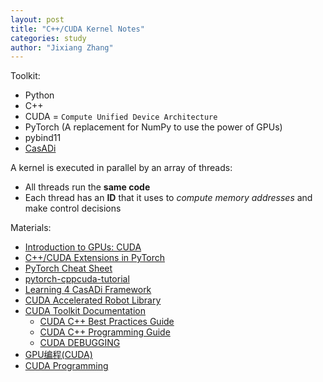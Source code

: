 ```yaml
---
layout: post
title: "C++/CUDA Kernel Notes"
categories: study
author: "Jixiang Zhang"
---
```


Toolkit:

- Python
- C++
- CUDA = `Compute Unified Device Architecture`
- PyTorch (A replacement for NumPy to use the power of GPUs)
- pybind11
- [CasADi](https://web.casadi.org/docs)

A kernel is executed in parallel by an array of threads:

- All threads run the **same code**
- Each thread has an **ID** that it uses to *compute memory addresses* and make control decisions

Materials:

- [Introduction to GPUs: CUDA](https://nyu-cds.github.io/python-gpu/02-cuda)
- [C++/CUDA Extensions in PyTorch](https://github.com/pytorch/extension-cpp)
- [PyTorch Cheat Sheet](https://pytorch.org/tutorials/beginner/ptcheat.html)
- [pytorch-cppcuda-tutorial](https://github.com/kwea123/pytorch-cppcuda-tutorial)
- [Learning 4 CasADi Framework](https://github.com/Tim-Salzmann/l4casadi)
- [CUDA Accelerated Robot Library](https://github.com/NVlabs/curobo)
- [CUDA Toolkit Documentation](https://docs.nvidia.com/cuda/#)
  - [CUDA C++ Best Practices Guide](https://docs.nvidia.com/cuda/cuda-c-best-practices-guide/index.html)
  - [CUDA C++ Programming Guide](https://docs.nvidia.com/cuda/cuda-c-programming-guide/index.html)
  - [CUDA DEBUGGING](https://leimao.github.io/downloads/blog/2022-05-25-Proper-CUDA-Error-Checking/cuda_training_series_cuda_debugging.pdf)
- [GPU编程(CUDA)](https://face2ai.com/program-blog/)
- [CUDA Programming](https://reference.wolfram.com/language/CUDALink/tutorial/Programming.html.zh)
